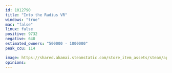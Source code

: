 ```yaml
---
id: 1012790
title: "Into the Radius VR"
windows: "true"
mac: "false"
linux: false
positive: 9732
negative: 640
estimated_owners: "500000 - 1000000"
peak_ccu: 114

image: https://shared.akamai.steamstatic.com/store_item_assets/steam/apps/1012790/header.jpg?t=1730487332
opinions:
---
```

